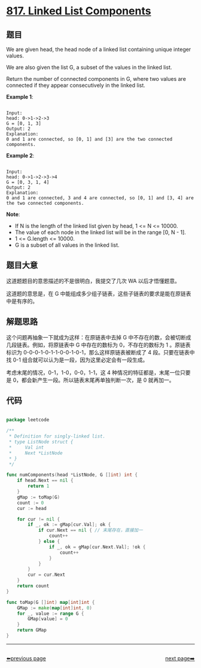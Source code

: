 # [817. Linked List Components](https://leetcode.com/problems/linked-list-components/)

## 题目

We are given head, the head node of a linked list containing unique integer values.

We are also given the list G, a subset of the values in the linked list.

Return the number of connected components in G, where two values are connected if they appear consecutively in the linked list.

**Example 1**:

```

Input: 
head: 0->1->2->3
G = [0, 1, 3]
Output: 2
Explanation: 
0 and 1 are connected, so [0, 1] and [3] are the two connected components.

```

**Example 2**:

```

Input: 
head: 0->1->2->3->4
G = [0, 3, 1, 4]
Output: 2
Explanation: 
0 and 1 are connected, 3 and 4 are connected, so [0, 1] and [3, 4] are the two connected components.

```

**Note**:

- If N is the length of the linked list given by head, 1 <= N <= 10000.
- The value of each node in the linked list will be in the range [0, N - 1].
- 1 <= G.length <= 10000.
- G is a subset of all values in the linked list.



## 题目大意

这道题题目的意思描述的不是很明白，我提交了几次 WA 以后才悟懂题意。

这道题的意思是，在 G 中能组成多少组子链表，这些子链表的要求是能在原链表中是有序的。

## 解题思路

这个问题再抽象一下就成为这样：在原链表中去掉 G 中不存在的数，会被切断成几段链表。例如，将原链表中 G 中存在的数标为 0，不存在的数标为 1 。原链表标识为 0-0-0-1-0-1-1-0-0-1-0-1，那么这样原链表被断成了 4 段。只要在链表中找 0-1 组合就可以认为是一段，因为这里必定会有一段生成。

考虑末尾的情况，0-1，1-0，0-0，1-1，这 4 种情况的特征都是，末尾一位只要是 0，都会新产生一段。所以链表末尾再单独判断一次，是 0 就再加一。







## 代码

```go

package leetcode

/**
 * Definition for singly-linked list.
 * type ListNode struct {
 *     Val int
 *     Next *ListNode
 * }
 */

func numComponents(head *ListNode, G []int) int {
	if head.Next == nil {
		return 1
	}
	gMap := toMap(G)
	count := 0
	cur := head

	for cur != nil {
		if _, ok := gMap[cur.Val]; ok {
			if cur.Next == nil { // 末尾存在，直接加一
				count++
			} else {
				if _, ok = gMap[cur.Next.Val]; !ok {
					count++
				}
			}
		}
		cur = cur.Next
	}
	return count
}

func toMap(G []int) map[int]int {
	GMap := make(map[int]int, 0)
	for _, value := range G {
		GMap[value] = 0
	}
	return GMap
}

```



----------------------------------------------
<div style="display: flex;justify-content: space-between;align-items: center;">
<p><a href="https://books.halfrost.com/leetcode/ChapterFour/0800~0899/0816.Ambiguous-Coordinates/">⬅️previous page</a></p>
<p><a href="https://books.halfrost.com/leetcode/ChapterFour/0800~0899/0819.Most-Common-Word/">next page➡️</a></p>
</div>
